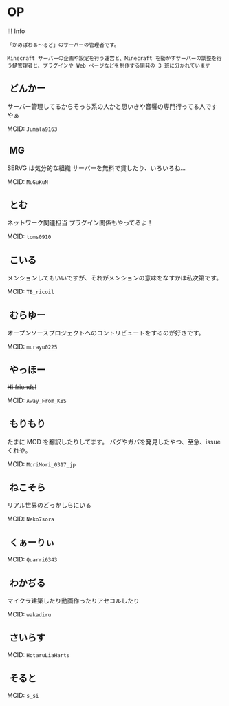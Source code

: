 # OP

!!! Info

    「かめぱわぁ～るど」のサーバーの管理者です。

    Minecraft サーバーの企画や設定を行う運営と、Minecraft を動かすサーバーの調整を行う鯖管理者と、プラグインや Web ページなどを制作する開発の 3 班に分かれています

## <img alt="" src="https://minotar.net/helm/6322c0e8bf3c4b6396b02c57aef00dce/38" style="vertical-align: top;"> どんかー

サーバー管理してるからそっち系の人かと思いきや音響の専門行ってる人です　　やぁ

MCID: `Jumala9163`

## <img alt="" src="https://minotar.net/helm/2f0a64c5c4b34df2af3f1f3f351781c2/38" style="vertical-align: top;"> MG

SERVG は気分的な組織
サーバーを無料で貸したり、いろいろね...

MCID: `MuGuKuN`

## <img alt="" src="https://minotar.net/helm/03b050c8d6374fa0bffd9ff5e668fbc4/38" style="vertical-align: top;"> とむ

ネットワーク関連担当 プラグイン関係もやってるよ！

MCID: `toms0910`

## <img alt="" src="https://minotar.net/helm/3831f370893b49788eb8ba63c75d2c15/38" style="vertical-align: top;"> こいる

メンションしてもいいですが、それがメンションの意味をなすかは私次第です。

MCID: `TB_ricoil`

## <img alt="" src="https://minotar.net/helm/35a553d898b14806a34d38c8f850776a/38" style="vertical-align: top;"> むらゆー

オープンソースプロジェクトへのコントリビュートをするのが好きです。

MCID: `murayu0225`

## <img alt="" src="https://minotar.net/helm/c6a7cfc4089e4570aacbf18f694abfb0/38" style="vertical-align: top;"> やっほー

~~Hi friends!~~

MCID: `Away_From_K8S`

## <img alt="" src="https://minotar.net/helm/0f286fc20c8642d58518c306cad74f03/38" style="vertical-align: top;"> もりもり

たまに MOD を翻訳したりしてます。
バグやガバを発見したやつ、至急、issue くれや。

MCID: `MoriMori_0317_jp`

## <img alt="" src="https://minotar.net/helm/e8071d1e878b4978b56fec717cf84bb8/38" style="vertical-align: top;"> ねこそら

リアル世界のどっかしらにいる

MCID: `Neko7sora`

## <img alt="" src="https://minotar.net/helm/12892f299eef47edb8fbdf3e0e90db0c/38" style="vertical-align: top;"> くぁーりぃ

MCID: `Quarri6343`

## <img alt="" src="https://minotar.net/helm/27b9cbc6dcf4440c8382e0bd7381e321/38" style="vertical-align: top;"> わかぢる

マイクラ建築したり動画作ったりアセコルしたり

MCID: `wakadiru`

## <img alt="" src="https://minotar.net/helm/53ec00f9c031406fb06a53f91ff00452/38" style="vertical-align: top;"> さいらす

MCID: `HotaruLiaHarts`

## <img alt="" src="https://minotar.net/helm/0e18b3ee3ce140efbfb65185ee223491/38" style="vertical-align: top;"> そると

MCID: `s_si`
